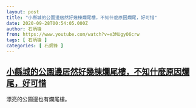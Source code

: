 ```yaml
---
layout: post
title: "小縣城的公園邊居然好幾棟爛尾樓，不知什麼原因爛尾，好可惜"
date: 2020-09-28T00:54:05.000Z
author: 石炳锋
from: https://www.youtube.com/watch?v=e3MUgyO6crw
tags: [ 石炳锋 ]
categories: [ 石炳锋 ]
---
```

<!--1601254445000-->
[小縣城的公園邊居然好幾棟爛尾樓，不知什麼原因爛尾，好可惜](https://www.youtube.com/watch?v=e3MUgyO6crw)
------

<div>
漂亮的公園邊也有爛尾樓。
</div>
